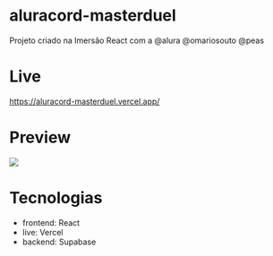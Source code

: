 # aluracord-masterduel
Projeto criado na Imersão React com a @alura @omariosouto @peas

# Live
https://aluracord-masterduel.vercel.app/

# Preview
<img src='https://i.imgur.com/3jVUgD8.png'></img>

# Tecnologias 
- frontend: React
- live: Vercel
- backend: Supabase



